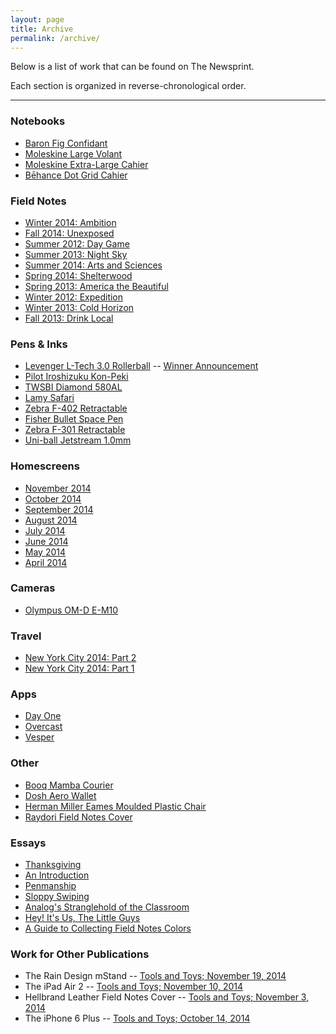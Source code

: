 ```yaml
---
layout: page
title: Archive
permalink: /archive/
---
```


Below is a list of work that can be found on The Newsprint.

Each section is organized in reverse-chronological order.

---

### Notebooks
* [Baron Fig Confidant](http://www.thenewsprint.co/2014/08/01/baron-fig-confidant/)
* [Moleskine Large Volant](http://www.thenewsprint.co/2014/07/09/moleskine-large-soft-cover-volant-notebook/) 
* [Moleskine Extra-Large Cahier](http://www.thenewsprint.co/2014/03/26/on-my-desk-moleskine-extra-large-cahier/) 
* [Bēhance Dot Grid Cahier](http://www.thenewsprint.co/2014/03/22/on-my-desk-bhance-dot-grid-cahier/)

### Field Notes
* [Winter 2014: Ambition](http://www.thenewsprint.co/2014/11/20/field-notes-ambition-2/)
* [Fall 2014: Unexposed](http://www.thenewsprint.co/2014/10/16/field-notes-unexposed/)
* [Summer 2012: Day Game](http://www.thenewsprint.co/2014/09/17/field-notes-day-game/)
* [Summer 2013: Night Sky](http://www.thenewsprint.co/2014/08/06/field-notes-night-sky/)
* [Summer 2014: Arts and Sciences](http://www.thenewsprint.co/2014/06/16/field-notes-arts-and-sciences/)
* [Spring 2014: Shelterwood](http://www.thenewsprint.co/2014/03/31/on-my-desk-field-notes-shelterwood-edition/)
* [Spring 2013: America the Beautiful](http://www.thenewsprint.co/2014/05/19/field-notes-america-the-beautiful/)
* [Winter 2012: Expedition](http://www.thenewsprint.co/2014/04/07/on-my-desk-field-notes-expedition-edition/)
* [Winter 2013: Cold Horizon](http://www.thenewsprint.co/2014/03/18/on-my-desk-field-notes-cold-horizon-edition/)
* [Fall 2013: Drink Local](http://www.thenewsprint.co/2014/03/12/on-my-desk-field-notes-drink-local-edition/)

### Pens & Inks
* [Levenger L-Tech 3.0 Rollerball](http://www.thenewsprint.co/2014/11/06/levenger-l-tech-3-0-rollerball-pen-review-and-giveaway/) -- [Winner Announcement](http://www.thenewsprint.co/2014/11/13/the-levenger-l-tech-3-0-rollerball-giveaway-winner/)
* [Pilot Iroshizuku Kon-Peki](http://www.thenewsprint.co/2014/09/11/pilot-iroshizuku-kon-peki-4/)
* [TWSBI Diamond 580AL](http://www.thenewsprint.co/2014/08/27/twsbi-diamond-580al/)
* [Lamy Safari](http://www.thenewsprint.co/2014/07/15/lamy-safari/)
* [Zebra F-402 Retractable](http://www.thenewsprint.co/2014/06/27/zebra-f402-retractable-pen/)
* [Fisher Bullet Space Pen](http://www.thenewsprint.co/2014/05/05/fisher-bullet-space-pen/)
* [Zebra F-301 Retractable](http://www.thenewsprint.co/2014/04/28/zebra-f301/)
* [Uni-ball Jetstream 1.0mm](http://www.thenewsprint.co/2014/04/14/on-my-desk-uni-ball-jetstream-rt-10mm/)

### Homescreens
* [November 2014](http://www.thenewsprint.co/2014/11/01/homescreen-november-2014/)
* [October 2014](http://www.thenewsprint.co/2014/10/01/homescreen-october-2014/)
* [September 2014](http://www.thenewsprint.co/2014/09/01/homescreen-september-2014/)
* [August 2014](http://www.thenewsprint.co/2014/07/31/homescreen-august-2014/)
* [July 2014](http://www.thenewsprint.co/2014/07/01/homescreen-july-2014/)
* [June 2014](http://www.thenewsprint.co/2014/06/01/homescreen-june-2014/)
* [May 2014](http://www.thenewsprint.co/2014/05/01/homescreen-may-2014/)
* [April 2014](http://www.thenewsprint.co/2014/04/01/homescreen-april-2014/)

### Cameras
* [Olympus OM-D E-M10](http://www.thenewsprint.co/2014/09/24/olympus-om-d-e-m10/)

### Travel

* [New York City 2014: Part 2](http://www.thenewsprint.co/2014/07/25/new-york-2014-part-2/)
* [New York City 2014: Part 1](http://www.thenewsprint.co/2014/07/23/new-york-2014-part-1/)

### Apps

* [Day One](http://www.thenewsprint.co/2014/10/31/day-one/)
* [Overcast](http://www.thenewsprint.co/2014/09/05/overcast/)
* [Vesper](http://www.thenewsprint.co/2014/08/13/vesper/)

### Other
* [Booq Mamba Courier](http://www.thenewsprint.co/2014/08/19/booq-mamba-courier/)
* [Dosh Aero Wallet](http://www.thenewsprint.co/2014/07/02/dosh-aero-wallet/)
* [Herman Miller Eames Moulded Plastic Chair](http://www.thenewsprint.co/2014/06/24/herman-miller-eames-moulded-plastic-chair/)
* [Raydori Field Notes Cover](http://www.thenewsprint.co/2014/06/10/raydori/)

### Essays
* [Thanksgiving](http://www.thenewsprint.co/2014/10/21/thanksgiving/)
* [An Introduction](http://www.thenewsprint.co/2014/10/10/an-introduction/)
* [Penmanship](http://www.thenewsprint.co/2014/05/09/penmanship/)
* [Sloppy Swiping](http://www.thenewsprint.co/2014/04/16/sloppy-swiping/)
* [Analog's Stranglehold of the Classroom](http://www.thenewsprint.co/2014/04/09/analogs-stranglehold-of-the-classroom/)
* [Hey! It's Us, The Little Guys](http://www.thenewsprint.co/2014/04/05/hey-its-us-the-little-guys/)
* [A Guide to Collecting Field Notes Colors](http://www.thenewsprint.co/2014/02/26/a-guide-to-collecting-field-notes-colors/)

### Work for Other Publications
* The Rain Design mStand -- [Tools and Toys; November 19, 2014](http://toolsandtoys.net/reviews/the-rain-design-mstand/)
* The iPad Air 2 -- [Tools and Toys; November 10, 2014](http://toolsandtoys.net/reviews/the-ipad-air-2/)
* Hellbrand Leather Field Notes Cover -- [Tools and Toys; November 3, 2014](http://toolsandtoys.net/reviews/hellbrand-leather-field-notes-cover/)
* The iPhone 6 Plus -- [Tools and Toys; October 14, 2014](http://toolsandtoys.net/reviews/the-iphone-6-plus/)
